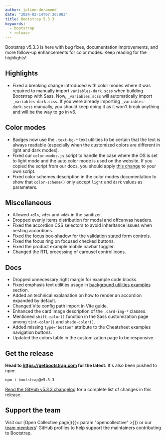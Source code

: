 ```yaml
---
author: julien-deramond
date: "2024-02-14T07:30:00Z"
title: Bootstrap 5.3.3
keywords:
  - bootstrap
  - release
---
```


Bootstrap v5.3.3 is here with bug fixes, documentation improvements, and more follow-up enhancements for color modes. Keep reading for the highlights!

## Highlights

- Fixed a breaking change introduced with color modes where it was required to manually import `variables-dark.scss` when building Bootstrap with Sass. Now, `_variables.scss` will automatically import `_variables-dark.scss`. If you were already importing `_variables-dark.scss` manually, you should keep doing it as it won't break anything and will be the way to go in v6.

## Color modes

- Badges now use the `.text-bg-*` text utilities to be certain that the text is always readable (especially when the customized colors are different in light and dark modes).
- Fixed our `color-modes.js` script to handle the case where the OS is set to light mode and the auto color mode is used on the website. If you copied the script from our docs, you should apply [this change](https://github.com/twbs/bootstrap/commit/73e1dcf43eff8371dde52ce41bd1d9fdc2b47d1f) to your own script.
- Fixed color schemes description in the color modes documentation to show that `color-scheme()` only accept `light` and `dark` values as parameters.

## Miscellaneous

- Allowed `<dl>`, `<dt>` and `<dd>` in the sanitizer.
- Dropped evenly items distribution for modal and offcanvas headers.
- Fixed the accordion CSS selectors to avoid inheritance issues when nesting accordions.
- Fixed the focus box-shadow for the validation stated form controls.
- Fixed the focus ring on focused checked buttons.
- Fixed the product example mobile navbar toggler.
- Changed the RTL processing of carousel control icons.

## Docs

- Dropped unnecessary right margin for example code blocks.
- Fixed emphasis text utilities usage in [background utilities examples](https://getbootstrap.com/docs/5.3/utilities/background/#background-color) section.
- Added an technical explanation on how to render an accordion expanded by default.
- Changed Vite config path import in Vite guide.
- Enhanced the card image description of the `.card-img-*` classes.
- Mentioned `shift-color()` function in the Sass customization page among `tint-color()` and `shade-color()`.
- Added missing `type="button"` attribute to the Cheatsheet examples navigation buttons.
- Updated the colors table in the customization page to be responsive.

## Get the release

**Head to <https://getbootstrap.com> for the latest.** It's also been pushed to npm:

```sh
npm i bootstrap@v5.3.3
```

[Read the GitHub v5.3.3 changelog](https://github.com/twbs/bootstrap/releases/tag/v5.3.3) for a complete list of changes in this release.

## Support the team

Visit our [Open Collective page]({{< param "opencollective" >}}) or our [team members](https://github.com/orgs/twbs/people)' GitHub profiles to help support the maintainers contributing to Bootstrap.

